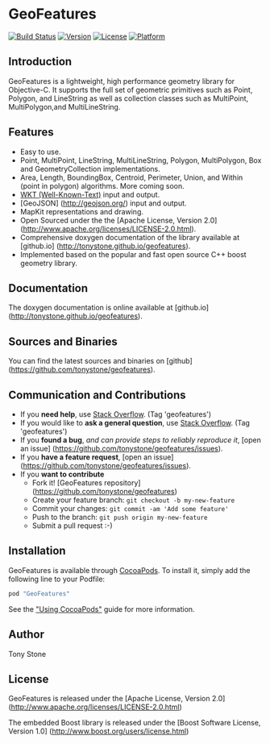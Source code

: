 # GeoFeatures

[![Build Status](https://travis-ci.org/tonystone/geofeatures.svg?branch=master)](https://travis-ci.org/tonystone/geofeatures)
[![Version](https://img.shields.io/cocoapods/v/GeoFeatures.svg?style=flat)](http://cocoapods.org/pods/GeoFeatures)
[![License](https://img.shields.io/cocoapods/l/GeoFeatures.svg?style=flat)](http://cocoapods.org/pods/GeoFeatures)
[![Platform](https://img.shields.io/cocoapods/p/GeoFeatures.svg?style=flat)](http://cocoapods.org/pods/GeoFeatures)

## Introduction

GeoFeatures is a lightweight, high performance geometry library for Objective-C.  It supports the full
 set of geometric primitives such as Point, Polygon, and LineString as well as collection classes such as MultiPoint, MultiPolygon,and MultiLineString.

## Features

- Easy to use.
- Point, MultiPoint, LineString, MultiLineString, Polygon, MultiPolygon, Box and GeometryCollection implementations.
- Area, Length, BoundingBox, Centroid, Perimeter, Union, and Within (point in polygon) algorithms.  More coming soon.
- [WKT (Well-Known-Text)](https://en.wikipedia.org/wiki/Well-known_text) input and output.
- [GeoJSON] (http://geojson.org/) input and output.
- MapKit representations and drawing.
- Open Sourced under the the [Apache License, Version 2.0] (http://www.apache.org/licenses/LICENSE-2.0.html).
- Comprehensive doxygen documentation of the library available at [github.io] (http://tonystone.github.io/geofeatures).
- Implemented based on the popular and fast open source C++ boost geometry library.
 
## Documentation

The doxygen documentation is online available at [github.io] (http://tonystone.github.io/geofeatures).

## Sources and Binaries

You can find the latest sources and binaries on [github] (https://github.com/tonystone/geofeatures).

## Communication and Contributions

- If you **need help**, use [Stack Overflow](http://stackoverflow.com/questions/tagged/geofeatures). (Tag 'geofeatures')
- If you would like to **ask a general question**, use [Stack Overflow](http://stackoverflow.com/questions/tagged/geofeatures). (Tag 'geofeatures')
- If you **found a bug**, _and can provide steps to reliably reproduce it_, [open an issue] (https://github.com/tonystone/geofeatures/issues).
- If you **have a feature request**, [open an issue] (https://github.com/tonystone/geofeatures/issues).
- If you **want to contribute**
   - Fork it! [GeoFeatures repository] (https://github.com/tonystone/geofeatures)
   - Create your feature branch: `git checkout -b my-new-feature`
   - Commit your changes: `git commit -am 'Add some feature'`
   - Push to the branch: `git push origin my-new-feature`
   - Submit a pull request :-)

## Installation

GeoFeatures is available through [CocoaPods](http://cocoapods.org). To install
it, simply add the following line to your Podfile:

```ruby
pod "GeoFeatures"
```

See the ["Using CocoaPods"](https://guides.cocoapods.org/using/using-cocoapods.html) guide for more information.

## Author

Tony Stone

## License

GeoFeatures is released under the [Apache License, Version 2.0] (http://www.apache.org/licenses/LICENSE-2.0.html)

The embedded Boost library is released under the [Boost Software License, Version 1.0] (http://www.boost.org/users/license.html)
